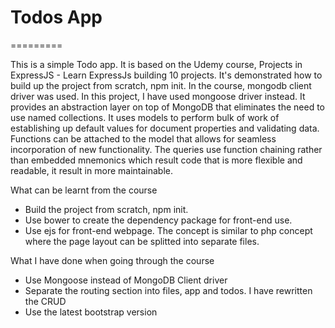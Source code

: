 # Todos App
=========

This is a simple Todo app. It is based on the Udemy course, Projects in ExpressJS - Learn ExpressJs building 10 projects. It's demonstrated how to build up the project from scratch, npm init. In the course, mongodb client driver was used. In this project, I have used mongoose driver instead. It provides an abstraction layer on top of MongoDB that eliminates the need to use named collections. It uses models to perform bulk of work of establishing up default values for document properties and validating data. Functions can be attached to the model that allows for seamless incorporation of new functionality. The queries use function chaining rather than embedded mnemonics which result code that is more flexible and readable, it result in more maintainable.

What can be learnt from the course
- Build the project from scratch, npm init.
- Use bower to create the dependency package for front-end use.
- Use ejs for front-end webpage. The concept is similar to php concept where the page layout can be splitted into separate files.

What I have done when going through the course
- Use Mongoose instead of MongoDB Client driver
- Separate the routing section into files, app and todos. I have rewritten the CRUD 
- Use the latest bootstrap version

